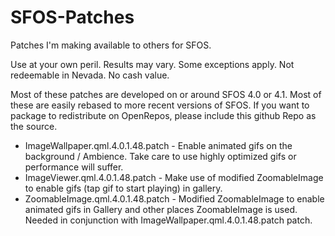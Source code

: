 # SFOS-Patches
Patches I'm making available to others for SFOS.

Use at your own peril. Results may vary. Some exceptions apply. Not redeemable in Nevada. No cash value.

Most of these patches are developed on or around SFOS 4.0 or 4.1. Most of these are easily rebased to more recent versions of SFOS. If you want to package to redistribute on OpenRepos, please include this github Repo as the source.


 - ImageWallpaper.qml.4.0.1.48.patch - Enable animated gifs on the background / Ambience. Take care to use highly optimized gifs or performance will suffer.
 - ImageViewer.qml.4.0.1.48.patch - Make use of modified ZoomableImage to enable gifs (tap gif to start playing) in gallery.
 - ZoomableImage.qml.4.0.1.48.patch - Modified ZoomableImage to enable animated gifs in Gallery and other places ZoomableImage is used. Needed in conjunction with ImageWallpaper.qml.4.0.1.48.patch patch.

